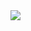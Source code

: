 <img src="https://user-images.githubusercontent.com/48251038/74579151-745a5100-4f77-11ea-8e9a-1ae99677454c.png" />
